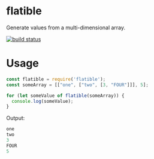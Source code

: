 # flatible

Generate values from a multi-dimensional array.

[![build status](https://api.travis-ci.org/ecman/flatible.png)](https://travis-ci.org/ecman/flatible)

# Usage

```js
const flatible = require('flatible');
const someArray = [["one", ["two", [3, "FOUR"]]], 5];

for (let someValue of flatible(someArray)) {
  console.log(someValue);
}
```

Output:

```js
one
two
3
FOUR
5
```
